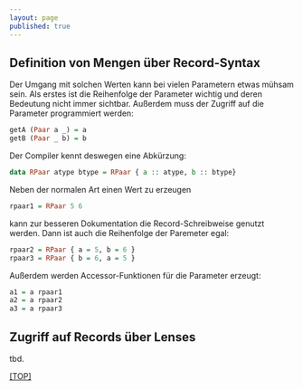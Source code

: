 ```yaml
---
layout: page
published: true
---
```

Definition von Mengen über Record-Syntax
-------------------------------------------

Der Umgang mit solchen Werten kann bei vielen Parametern etwas mühsam sein. Als erstes ist die Reihenfolge der Parameter wichtig und deren Bedeutung nicht immer sichtbar. Außerdem muss der Zugriff auf die Parameter programmiert werden:

```haskell
getA (Paar a _) = a
getB (Paar _ b) = b
```

Der Compiler kennt deswegen eine Abkürzung:

```haskell
data RPaar atype btype = RPaar { a :: atype, b :: btype}
```
  
Neben der normalen Art einen Wert zu erzeugen

```haskell
rpaar1 = RPaar 5 6
```
  
kann zur besseren Dokumentation die Record-Schreibweise genutzt werden. Dann ist auch die Reihenfolge der Paremeter egal:

```haskell
rpaar2 = RPaar { a = 5, b = 6 }
rpaar3 = RPaar { b = 6, a = 5 }
```

Außerdem werden Accessor-Funktionen für die Parameter erzeugt:
  
```haskell
a1 = a rpaar1
a2 = a rpaar2
a3 = a rpaar3
```

Zugriff auf Records über Lenses
----------------------------------

tbd.

[[TOP]](/haskell/Preface) 
